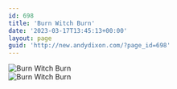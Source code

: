 ```yaml
---
id: 698
title: 'Burn Witch Burn'
date: '2023-03-17T13:45:13+00:00'
layout: page
guid: 'http://new.andydixon.com/?page_id=698'
---
```


![Burn Witch Burn](https://i0.wp.com/assets.g8x2.ldn.idrivee2-23.com/posters/Burn%20Witch%20Burn%2001.jpg?w=1200&ssl=1 "Burn Witch Burn")  
![Burn Witch Burn](https://i0.wp.com/assets.g8x2.ldn.idrivee2-23.com/posters/Burn%20Witch%20Burn%2002.jpg?w=1200&ssl=1 "Burn Witch Burn")